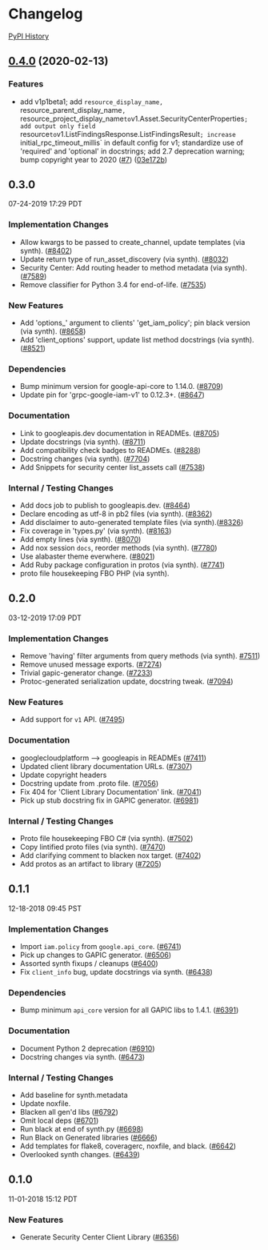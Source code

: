 # Changelog

[PyPI History][1]

[1]: https://pypi.org/project/google-cloud-securitycenter/#history

## [0.4.0](https://www.github.com/googleapis/python-securitycenter/compare/v0.3.0...v0.4.0) (2020-02-13)


### Features

* add v1p1beta1; add `resource_display_name, `resource_parent_display_name`, `resource_project_display_name` to `v1.Asset.SecurityCenterProperties`; add output only field `resource` to `v1.ListFindingsResponse.ListFindingsResult`; increase `initial_rpc_timeout_millis` in default config for v1; standardize use of 'required' and 'optional' in docstrings; add 2.7 deprecation warning; bump copyright year to 2020 ([#7](https://www.github.com/googleapis/python-securitycenter/issues/7)) ([03e172b](https://www.github.com/googleapis/python-securitycenter/commit/03e172b34c7cf9a92de10085f4f040cd0e5e85eb))

## 0.3.0

07-24-2019 17:29 PDT

### Implementation Changes
- Allow kwargs to be passed to create_channel, update templates (via synth). ([#8402](https://github.com/googleapis/google-cloud-python/pull/8402))
- Update return type of run_asset_discovery (via synth). ([#8032](https://github.com/googleapis/google-cloud-python/pull/8032))
- Security Center: Add routing header to method metadata (via synth). ([#7589](https://github.com/googleapis/google-cloud-python/pull/7589))
- Remove classifier for Python 3.4 for end-of-life. ([#7535](https://github.com/googleapis/google-cloud-python/pull/7535))

### New Features
- Add 'options_' argument to clients' 'get_iam_policy'; pin black version (via synth). ([#8658](https://github.com/googleapis/google-cloud-python/pull/8658))
- Add 'client_options' support, update list method docstrings (via synth). ([#8521](https://github.com/googleapis/google-cloud-python/pull/8521))

### Dependencies
- Bump minimum version for google-api-core to 1.14.0. ([#8709](https://github.com/googleapis/google-cloud-python/pull/8709))
- Update pin for 'grpc-google-iam-v1' to 0.12.3+. ([#8647](https://github.com/googleapis/google-cloud-python/pull/8647))

### Documentation
- Link to googleapis.dev documentation in READMEs. ([#8705](https://github.com/googleapis/google-cloud-python/pull/8705))
- Update docstrings (via synth). ([#8711](https://github.com/googleapis/google-cloud-python/pull/8711))
- Add compatibility check badges to READMEs. ([#8288](https://github.com/googleapis/google-cloud-python/pull/8288))
- Docstring changes (via synth). ([#7704](https://github.com/googleapis/google-cloud-python/pull/7704))
- Add Snippets for security center list_assets call ([#7538](https://github.com/googleapis/google-cloud-python/pull/7538))

### Internal / Testing Changes
- Add docs job to publish to googleapis.dev. ([#8464](https://github.com/googleapis/google-cloud-python/pull/8464))
- Declare encoding as utf-8 in pb2 files (via synth). ([#8362](https://github.com/googleapis/google-cloud-python/pull/8362))
- Add disclaimer to auto-generated template files (via synth).([#8326](https://github.com/googleapis/google-cloud-python/pull/8326))
- Fix coverage in 'types.py' (via synth). ([#8163](https://github.com/googleapis/google-cloud-python/pull/8163))
- Add empty lines (via synth). ([#8070](https://github.com/googleapis/google-cloud-python/pull/8070))
- Add nox session `docs`, reorder methods (via synth). ([#7780](https://github.com/googleapis/google-cloud-python/pull/7780))
- Use alabaster theme everwhere. ([#8021](https://github.com/googleapis/google-cloud-python/pull/8021))
- Add Ruby package configuration in protos (via synth). ([#7741](https://github.com/googleapis/google-cloud-python/pull/7741))
- proto file housekeeping FBO PHP (via synth).

## 0.2.0

03-12-2019 17:09 PDT


### Implementation Changes
- Remove 'having' filter arguments from query methods (via synth). [#7511](https://github.com/googleapis/google-cloud-python/pull/7511))
- Remove unused message exports. ([#7274](https://github.com/googleapis/google-cloud-python/pull/7274))
- Trivial gapic-generator change. ([#7233](https://github.com/googleapis/google-cloud-python/pull/7233))
- Protoc-generated serialization update, docstring tweak. ([#7094](https://github.com/googleapis/google-cloud-python/pull/7094))

### New Features
- Add support for `v1` API. ([#7495](https://github.com/googleapis/google-cloud-python/pull/7495))

### Documentation
- googlecloudplatform --> googleapis in READMEs ([#7411](https://github.com/googleapis/google-cloud-python/pull/7411))
- Updated client library documentation URLs. ([#7307](https://github.com/googleapis/google-cloud-python/pull/7307))
- Update copyright headers
- Docstring update from .proto file. ([#7056](https://github.com/googleapis/google-cloud-python/pull/7056))
- Fix 404 for 'Client Library Documentation' link. ([#7041](https://github.com/googleapis/google-cloud-python/pull/7041))
- Pick up stub docstring fix in GAPIC generator. ([#6981](https://github.com/googleapis/google-cloud-python/pull/6981))

### Internal / Testing Changes
- Proto file housekeeping FBO C# (via synth). ([#7502](https://github.com/googleapis/google-cloud-python/pull/7502))
- Copy lintified proto files (via synth). ([#7470](https://github.com/googleapis/google-cloud-python/pull/7470))
- Add clarifying comment to blacken nox target. ([#7402](https://github.com/googleapis/google-cloud-python/pull/7402))
- Add protos as an artifact to library ([#7205](https://github.com/googleapis/google-cloud-python/pull/7205))

## 0.1.1

12-18-2018 09:45 PST


### Implementation Changes
- Import `iam.policy` from `google.api_core`. ([#6741](https://github.com/googleapis/google-cloud-python/pull/6741))
- Pick up changes to GAPIC generator. ([#6506](https://github.com/googleapis/google-cloud-python/pull/6506))
- Assorted synth fixups / cleanups ([#6400](https://github.com/googleapis/google-cloud-python/pull/6400))
- Fix `client_info` bug, update docstrings via synth. ([#6438](https://github.com/googleapis/google-cloud-python/pull/6438))

### Dependencies
- Bump minimum `api_core` version for all GAPIC libs to 1.4.1. ([#6391](https://github.com/googleapis/google-cloud-python/pull/6391))

### Documentation
- Document Python 2 deprecation ([#6910](https://github.com/googleapis/google-cloud-python/pull/6910))
- Docstring changes via synth. ([#6473](https://github.com/googleapis/google-cloud-python/pull/6473))

### Internal / Testing Changes
- Add baseline for synth.metadata
- Update noxfile.
- Blacken all gen'd libs ([#6792](https://github.com/googleapis/google-cloud-python/pull/6792))
- Omit local deps ([#6701](https://github.com/googleapis/google-cloud-python/pull/6701))
- Run black at end of synth.py ([#6698](https://github.com/googleapis/google-cloud-python/pull/6698))
- Run Black on Generated libraries ([#6666](https://github.com/googleapis/google-cloud-python/pull/6666))
- Add templates for flake8, coveragerc, noxfile, and black. ([#6642](https://github.com/googleapis/google-cloud-python/pull/6642))
- Overlooked synth changes. ([#6439](https://github.com/googleapis/google-cloud-python/pull/6439))

## 0.1.0

11-01-2018 15:12 PDT

### New Features
- Generate Security Center Client Library ([#6356](https://github.com/googleapis/google-cloud-python/pull/6356))

